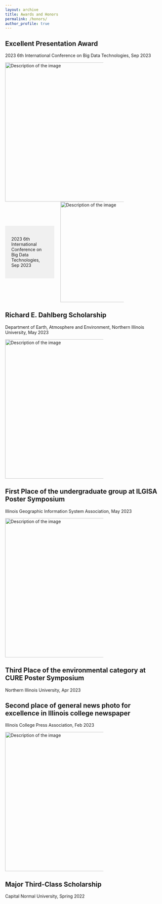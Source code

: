 ```yaml
---
layout: archive
title: Awards and Honors
permalink: /honors/
author_profile: true
---
```






## **Excellent Presentation Award**

2023 6th International Conference on Big Data Technologies, Sep 2023

<img src="https://marcwu-929.github.io/images/presentation.jpg" alt="Description of the image" width="450" height="300">

<div class="container">
  <div class="text-box">
    <p>2023 6th International Conference on Big Data Technologies, Sep 2023</p>
  </div>
  <div class="image">
    <img src="https://marcwu-929.github.io/images/presentation.jpg" alt="Description of the image" width="325" height="500">
  </div>
</div>

<style>
  .container {
    display: flex;
    align-items: center;
  }

  .text-box {
    flex: 1;
    padding: 20px;
    background-color: #f0f0f0;
  }

  .image {
    flex-shrink: 0;
    margin-left: 20px;
  }

  img {
    max-width: 63%;
    height: auto;
  }
</style>

## **Richard E. Dahlberg Scholarship**

Department of Earth, Atmosphere and Environment, Northern Illinois University, May 2023


<img src="https://marcwu-929.github.io/images/scholarship.jpg" alt="Description of the image" width="450" height="300">


## **First Place of the undergraduate group at ILGISA Poster Symposium**

Illinois Geographic Information System Association, May 2023

<img src="https://marcwu-929.github.io/images/poster.jpg" alt="Description of the image" width="450" height="300">

## **Third Place of the environmental category at CURE Poster Symposium**

Northern Illinois University, Apr 2023

## **Second place of general news photo for excellence in Illinois college newspaper**

Illinois College Press Association, Feb 2023

<img src="https://marcwu-929.github.io/images/news.jpg" alt="Description of the image" width="450" height="300">

## **Major Third-Class Scholarship**

Capital Normal University, Spring 2022
